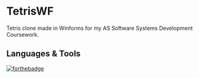 # TetrisWF
Tetris clone made in Winforms for my AS Software Systems Development Coursework. 

## Languages & Tools 
[![forthebadge](https://forthebadge.com/images/badges/made-with-c-sharp.svg)](https://forthebadge.com)
